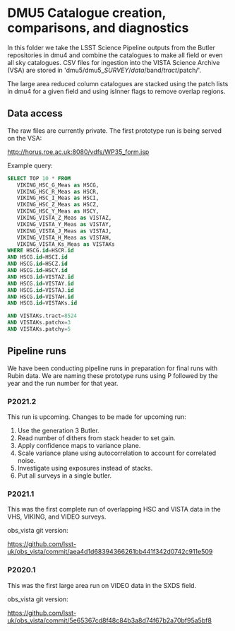 # DMU5 Catalogue creation, comparisons, and diagnostics

In this folder we take the LSST Science Pipeline outputs from the Butler repositories in dmu4 and combine the catalogues to make all field or even all sky catalogues. CSV files for ingestion into the VISTA Science Archive (VSA) are stored in 'dmu5/dmu5_$SURVEY/data/$band/$tract/$patch/'.

The large area reduced column catalogues are stacked using the patch lists in dmu4 for a given field and using isInner flags to remove overlap regions.

## Data access

The raw files are currently private. The first prototype run is being served on the VSA:

http://horus.roe.ac.uk:8080/vdfs/WP35_form.jsp

Example query:

``` sql
SELECT TOP 10 * FROM
   VIKING_HSC_G_Meas as HSCG,
   VIKING_HSC_R_Meas as HSCR,
   VIKING_HSC_I_Meas as HSCI,
   VIKING_HSC_Z_Meas as HSCZ,
   VIKING_HSC_Y_Meas as HSCY,
   VIKING_VISTA_Z_Meas as VISTAZ,
   VIKING_VISTA_Y_Meas as VISTAY,
   VIKING_VISTA_J_Meas as VISTAJ,
   VIKING_VISTA_H_Meas as VISTAH,
   VIKING_VISTA_Ks_Meas as VISTAKs
WHERE HSCG.id=HSCR.id
AND HSCG.id=HSCI.id
AND HSCG.id=HSCZ.id
AND HSCG.id=HSCY.id
AND HSCG.id=VISTAZ.id
AND HSCG.id=VISTAY.id
AND HSCG.id=VISTAJ.id
AND HSCG.id=VISTAH.id
AND HSCG.id=VISTAKs.id

AND VISTAKs.tract=8524
AND VISTAKs.patchx=3
AND VISTAKs.patchy=5
```


## Pipeline runs

We have been conducting pipeline runs in preparation for final runs with Rubin data. We are naming these prototype runs using P followed by the year and the run number for that year.

### P2021.2
This run is upcoming. Changes to be made for upcoming run:

1) Use the generation 3 Butler.
2) Read number of dithers from stack header to set gain.
3) Apply confidence maps to variance plane.
4) Scale variance plane using autocorrelation to account for correlated noise.
5) Investigate using exposures instead of stacks.
6) Put all surveys in a single butler.

### P2021.1
This was the first complete run of overlapping HSC and VISTA data in the VHS, VIKING, and VIDEO surveys.

obs_vista git version:

https://github.com/lsst-uk/obs_vista/commit/aea4d1d68394366261bb441f342d0742c911e509

### P2020.1

This was the first large area run on VIDEO data in the SXDS field. 

obs_vista git version:

https://github.com/lsst-uk/obs_vista/commit/5e65367cd8f48c84b3a8d74f67b2a70bf95a5bf8

